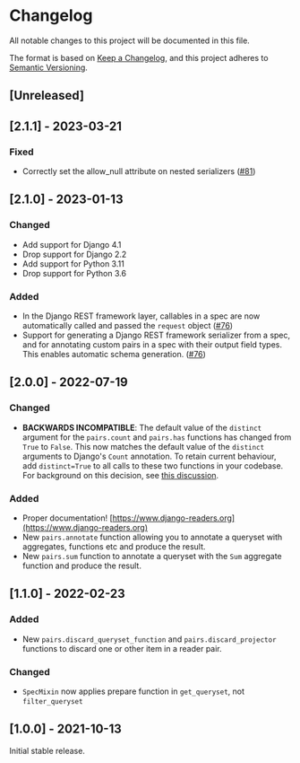 # Changelog
All notable changes to this project will be documented in this file.

The format is based on [Keep a Changelog](https://keepachangelog.com/en/1.0.0/),
and this project adheres to [Semantic Versioning](https://semver.org/spec/v2.0.0.html).


## [Unreleased]

## [2.1.1] - 2023-03-21

### Fixed
- Correctly set the allow_null attribute on nested serializers ([#81](https://github.com/dabapps/django-readers/issues/81))

## [2.1.0] - 2023-01-13

### Changed
- Add support for Django 4.1
- Drop support for Django 2.2
- Add support for Python 3.11
- Drop support for Python 3.6

### Added
- In the Django REST framework layer, callables in a spec are now automatically called and passed the `request` object ([#76](https://github.com/dabapps/django-readers/pull/76))
- Support for generating a Django REST framework serializer from a spec, and for annotating custom pairs in a spec with their output field types. This enables automatic schema generation. ([#76](https://github.com/dabapps/django-readers/pull/76))

## [2.0.0] - 2022-07-19

### Changed
- **BACKWARDS INCOMPATIBLE**: The default value of the `distinct` argument for the `pairs.count` and `pairs.has` functions has changed from `True` to `False`. This now matches the default value of the `distinct` arguments to Django's `Count` annotation. To retain current behaviour, add `distinct=True` to all calls to these two functions in your codebase. For background on this decision, see [this discussion](https://github.com/dabapps/django-readers/discussions/66).

### Added
- Proper documentation! [https://www.django-readers.org](https://www.django-readers.org)
- New `pairs.annotate` function allowing you to annotate a queryset with aggregates, functions etc and produce the result.
- New `pairs.sum` function to annotate a queryset with the `Sum` aggregate function and produce the result.

## [1.1.0] - 2022-02-23

### Added
- New `pairs.discard_queryset_function` and `pairs.discard_projector` functions to discard one or other item in a reader pair.

### Changed
- `SpecMixin` now applies prepare function in `get_queryset`, not `filter_queryset`

## [1.0.0] - 2021-10-13

Initial stable release.
